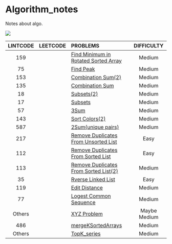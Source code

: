 # Algorithm_notes
Notes about algo.

![](https://img.shields.io/badge/language-Python-red.svg)



| LINTCODE | LEETCODE | PROBLEMS                                                     |  DIFFICULTY  |
| :------: | -------- | :----------------------------------------------------------- | :----------: |
|   159    |          | [Find Minimum in Rotated Sorted Array](https://github.com/javamore/Algo_World/blob/master/Binary%20Search/Find_Minimum_in_Rotated_Sorted_%20Array.py) |    Medium    |
|    75    |          | [Find Peak](https://github.com/javamore/Algo_World/blob/master/Binary%20Search/Find_Peak.py) |    Medium    |
|   153    |          | [Combination Sum(2)](https://github.com/javamore/Algo_World/blob/master/Implicit%20Graph%20DFS/Combination%20Sum%20(2).py) |    Medium    |
|   135    |          | [Combination Sum](https://github.com/javamore/Algo_World/blob/master/Implicit%20Graph%20DFS/Combination%20Sum.py) |    Medium    |
|    18    |          | [Subsets(2)](https://github.com/javamore/Algo_World/blob/master/Implicit%20Graph%20DFS/Subsets(2).py) |    Medium    |
|    17    |          | [Subsets](https://github.com/javamore/Algo_World/blob/master/Implicit%20Graph%20DFS/Subsets.py) |    Medium    |
|    57    |          | [3Sum](https://github.com/javamore/Algo_World/blob/master/Two%20Pointers/3Sum.py) |    Medium    |
|   143    |          | [Sort Colors(2)](https://github.com/javamore/Algo_World/blob/master/Two%20Pointers/Sort_Colors(2).py) |    Medium    |
|   587    |          | [2Sum(unique pairs)](https://github.com/javamore/Algo_World/blob/master/Two%20Pointers/Two_Sum(unique%20pairs).py) |    Medium    |
|   217    |          | [Remove Duplicates From Unsorted List](https://github.com/javamore/Algo_World/blob/master/VERY_Classical/Linked-List/Remove-Duplicates-from-Unsorted-List.py) |     Easy     |
|   112    |          | [Remove Duplicates From Sorted List](https://github.com/javamore/Algo_World/blob/master/VERY_Classical/Linked-List/Remove-duplicates-from-sorted-list%20.py) |     Easy     |
|   113    |          | [Remove Duplicates From Sorted List(2)](https://github.com/javamore/Algo_World/blob/master/VERY_Classical/Linked-List/Remove-duplicates-from-sorted-list2.py) |    Medium    |
|    35    |          | [Rverse Linked List](https://github.com/javamore/Algo_World/blob/master/VERY_Classical/Linked-List/Reverse%20Linked%20List.py) |     Easy     |
|   119    |          | [Edit Distance](https://github.com/javamore/Algo_World/blob/master/VERY_Classical/Edit%20Distance.py) |    Medium    |
|    77    |          | [Logest Common Sequence](https://github.com/javamore/Algo_World/blob/master/VERY_Classical/Longest%20Common%20Subsequence.py) |    Medium    |
|  Others  |          | [XYZ Problem](https://github.com/javamore/Algo_World/blob/master/VERY_Classical/xyz.py) | Maybe Medium |
|   486    |          | [mergeKSortedArrays](https://github.com/javamore/Algo_World/blob/master/VERY_Classical/mergeKSortedArrays.py) |    Medium    |
|  Others  |          | [TopK_series](https://github.com/javamore/Algo_World/blob/master/VERY_Classical/TopK_series.py) |    Medium    |
